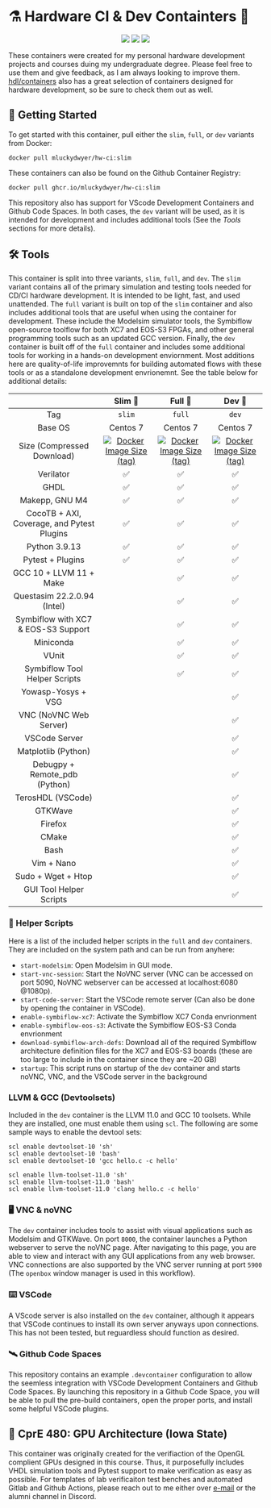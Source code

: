 # ⚗️ Hardware CI & Dev Containters 🚢

<p align="center">
  <a title="Sourcecode on GitHub" href="https://github.com/Mluckydwyer/hw-ci"><img src="https://img.shields.io/badge/Mluckydwyer-hw–ci-blueviolet.svg?longCache=true&logo=GitHub"></a><!--
  -->
  <a title="Builds" href="https://github.com/Mluckydwyer/hw-ci/actions"><img src="https://github.com/Mluckydwyer/hw-ci/actions/workflows/docker-image.yml/badge.svg"></a><!--
  -->
  <a title="Open in VSCode" href="https://open.vscode.dev/Mluckydwyer/hw-ci"><img src="https://img.shields.io/static/v1?logo=visualstudiocode&label=&message=Open%20in%20Visual%20Studio%20Code&labelColor=2c2c32&color=007acc&logoColor=007acc
"></a><!--
  -->
  <!-- <br>
  <a title="CentOS" href="https://www.centos.org/"><img src="https://img.shields.io/badge/cent%20os-002260?style=for-the-badge&logo=centos&logoColor=F0F0F0"></a>
  <a title="Docker" href="https://docker.com/"><img src="https://img.shields.io/badge/docker-%230db7ed.svg?style=for-the-badge&logo=docker&logoColor=white"></a>
  <a title="Visual Studio Code" href="https://code.visualstudio.com/"><img alt="Slim Container Size" src="https://img.shields.io/badge/Visual%20Studio%20Code-0078d7.svg?style=for-the-badge&logo=visual-studio-code&logoColor=white"></a><!--
  -->
</p>

These containers were created for my personal hardware development projects and courses duing my undergraduate degree. Please feel free to use them and give feedback, as I am always looking to improve them. [hdl/containers](https://github.com/hdl/containers) also has a great selection of containers designed for hardware development, so be sure to check them out as well.


## 🚀 Getting Started
To get started with this container, pull either the `slim`, `full`, or `dev` variants from Docker:
```properties
docker pull mluckydwyer/hw-ci:slim
```
These containers can also be found on the Github Container Registry:
```properties
docker pull ghcr.io/mluckydwyer/hw-ci:slim
```

This repository also has support for VScode Development Containers and Github Code Spaces. In both cases, the `dev` variant will be used, as it is intended for development and includes additional tools (See the _Tools_ sections for more details).


## 🛠️ Tools
This container is split into three variants, `slim`, `full`, and `dev`. The `slim` variant contains all of the primary simulation and testing tools needed for CD/CI hardware development. It is intended to be light, fast, and used unattended. The `full` variant is built on top of the `slim` container and also includes additional tools that are useful when using the container for development. These include the Modelsim simulator tools, the Symbiflow open-source toolflow for both XC7 and EOS-S3 FPGAs, and other general programming tools such as an updated GCC version. Finally, the `dev` container is built off of the `full` container and includes some additional tools for working in a hands-on development enviornment. Most additions here are quality-of-life improvemnts for building automated flows with these tools or as a standalone development envrionemnt. See the table below for additional details:

|                                            | Slim 🍃 | Full 🌱 |  Dev 🌳 |
|:------------------------------------------:|:--------:|:--------:|:-------:|
|                      Tag                   |  `slim`  |  `full`  |  `dev`  |
|                   Base OS                  | Centos 7 | Centos 7 | Centos 7 |
|               Size (Compressed Download)   | <a href="https://hub.docker.com/r/mluckydwyer/hw-ci"><img alt="Docker Image Size (tag)" src="https://img.shields.io/docker/image-size/mluckydwyer/hw-ci/slim?label=Image%20Size%20%28Slim%29"></a>  |  <a href="https://hub.docker.com/r/mluckydwyer/hw-ci"><img alt="Docker Image Size (tag)" src="https://img.shields.io/docker/image-size/mluckydwyer/hw-ci/full?label=Image%20Size%20%28Full%29"></a>  | <a href="https://hub.docker.com/r/mluckydwyer/hw-ci"><img alt="Docker Image Size (tag)" src="https://img.shields.io/docker/image-size/mluckydwyer/hw-ci/dev?label=Image%20Size%20%28Dev%29"></a> |
|                  Verilator                 |     ✅    |     ✅    |     ✅    |
|                    GHDL                    |     ✅    |     ✅    |     ✅    |
|               Makepp, GNU M4               |     ✅    |     ✅    |     ✅    |
| CocoTB + AXI, Coverage, and Pytest Plugins |     ✅    |     ✅    |     ✅    |
|                Python 3.9.13               |     ✅    |     ✅    |     ✅    |
|              Pytest + Plugins              |     ✅    |     ✅    |     ✅    |
|           GCC 10 + LLVM 11 + Make          |          |     ✅    |     ✅    |
|         Questasim 22.2.0.94 (Intel)        |          |     ✅    |     ✅    |
|    Symbiflow with XC7 & EOS-S3 Support     |          |     ✅    |     ✅    |
|                  Miniconda                 |          |     ✅    |     ✅    |
|                    VUnit                   |          |     ✅    |     ✅    |
|         Symbiflow Tool Helper Scripts      |          |     ✅    |     ✅    |
|             Yowasp-Yosys + VSG             |          |          |     ✅    |
|           VNC (NoVNC Web Server)           |          |          |     ✅    |
|                VSCode Server               |          |          |     ✅    |
|             Matplotlib (Python)            |          |          |     ✅    |
|        Debugpy + Remote_pdb (Python)       |          |          |     ✅    |
|              TerosHDL (VSCode)             |          |          |     ✅    |
|                   GTKWave                  |          |          |     ✅    |
|                   Firefox                  |          |          |     ✅    |
|                    CMake                   |          |          |     ✅    |
|                    Bash                    |          |          |     ✅    |
|                 Vim + Nano                 |          |          |     ✅    |
|             Sudo + Wget + Htop             |          |          |     ✅    |
|           GUI Tool Helper Scripts          |          |          |     ✅    |


### 📜 Helper Scripts
Here is a list of the included helper scripts in the `full` and `dev` containers. They are included on the system path and can be run from anyhere:
- `start-modelsim`: Open Modelsim in GUI mode.
- `start-vnc-session`: Start the NoVNC server (VNC can be accessed on port 5090, NoVNC webserver can be accessed at localhost:6080 @1080p).
- `start-code-server`: Start the VSCode remote server (Can also be done by opening the container in VSCode).
- `enable-symbiflow-xc7`: Activate the Symbiflow XC7 Conda envrionment
- `enable-symbiflow-eos-s3`: Activate the Symbiflow EOS-S3 Conda envrionment
- `download-symbiflow-arch-defs`: Download all of the required Symbiflow architecture definition files for the XC7 and EOS-S3 boards (these are too large to include in the container since they are ~20 GB)
- `startup`: This script runs on startup of the `dev` container and starts noVNC, VNC, and the VSCode server in the background


### LLVM & GCC (Devtoolsets)
Included in the `dev` container is the LLVM 11.0 and GCC 10 toolsets. While they are installed, one must enable them using `scl`. The following are some sample ways to enable the devtool sets:
```properties
scl enable devtoolset-10 'sh'
scl enable devtoolset-10 'bash'
scl enable devtoolset-10 'gcc hello.c -c hello'

scl enable llvm-toolset-11.0 'sh'
scl enable llvm-toolset-11.0 'bash'
scl enable llvm-toolset-11.0 'clang hello.c -c hello'
```

### 🖥️ VNC & noVNC
The `dev` container includes tools to assist with visual applications such as Modelsim and GTKWave. On port `8000`, the container launches a Python webserver to serve the noVNC page. After navigating to this page, you are able to view and interact with any GUI applications from any web browser. VNC connections are also supported by the VNC server running at port `5900` (The `openbox` window manager is used in this workflow).

### ⌨️ VSCode
A VScode server is also installed on the `dev` container, although it appears that VSCode continues to install its own server anyways upon connections. This has not been tested, but reguardless should function as desired.


### 🛰️ Github Code Spaces
This repository contains an example `.devcontainer` configuration to allow the seemless integration with VSCode Development Containers and Github Code Spaces. By launching this repository in a Github Code Space, you will be able to pull the pre-build containers, open the proper ports, and install some helpful VSCode plugins.

## 🧮 CprE 480: GPU Architecture (Iowa State)
This container was originally created for the verifiaction of the OpenGL complient GPUs designed in this course. Thus, it purposefully includes VHDL simulation tools and Pytest support to make verification as easy as possible. For templates of lab verificaiton test benches and automated Gitlab and Github Actions, please reach out to me either over [e-mail](mailto:dwyer@iastate.edu) or the alumni channel in Discord.
